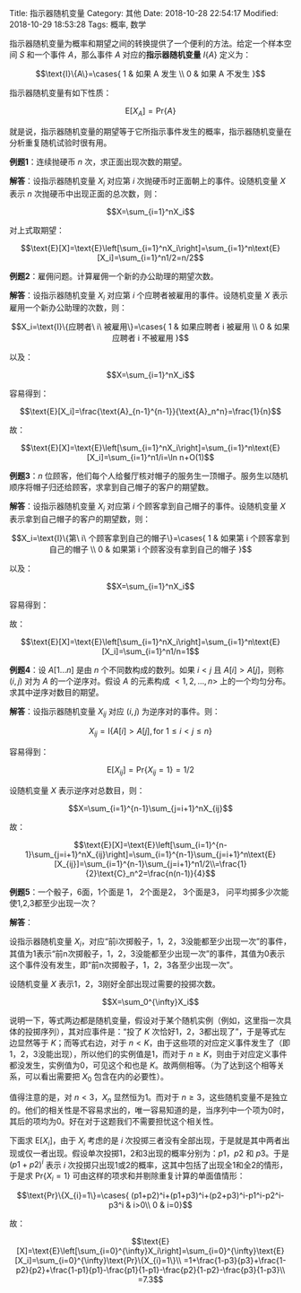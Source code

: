 Title: 指示器随机变量
Category: 其他
Date: 2018-10-28 22:54:17
Modified: 2018-10-29 18:53:28
Tags: 概率, 数学

指示器随机变量为概率和期望之间的转换提供了一个便利的方法。给定一个样本空间 $S$ 和一个事件 $A$，那么事件 $A$ 对应的**指示器随机变量** $I\{A\}$ 定义为：

$$\text{I}\{A\}=\cases{
1  & 如果 A 发生 \\
0 & 如果 A 不发生
}$$

指示器随机变量有如下性质：

$$\text{E}[X_A]=\text{Pr}\{A\}$$

就是说，指示器随机变量的期望等于它所指示事件发生的概率，指示器随机变量在分析重复随机试验时很有用。

**例题1**：连续抛硬币 $n$ 次，求正面出现次数的期望。

**解答**：设指示器随机变量 $X_i$ 对应第 $i$ 次抛硬币时正面朝上的事件。设随机变量 $X$ 表示 $n$ 次抛硬币中出现正面的总次数，则：

$$X=\sum_{i=1}^nX_i$$

对上式取期望：

$$\text{E}[X]=\text{E}\left[\sum_{i=1}^nX_i\right]=\sum_{i=1}^n\text{E}[X_i]=\sum_{i=1}^n1/2=n/2$$

**例题2**：雇佣问题。计算雇佣一个新的办公助理的期望次数。

**解答**：设指示器随机变量 $X_i$ 对应第 $i$ 个应聘者被雇用的事件。设随机变量 $X$ 表示 雇用一个新办公助理的次数，则：

$$X_i=\text{I}\{应聘者\ i\ 被雇用\}=\cases{
1  & 如果应聘者 i 被雇用 \\
0 & 如果应聘者 i 不被雇用
}$$

以及：

$$X=\sum_{i=1}^nX_i$$

容易得到：

$$\text{E}[X_i]=\frac{\text{A}_{n-1}^{n-1}}{\text{A}_n^n}=\frac{1}{n}$$

故：

$$\text{E}[X]=\text{E}\left[\sum_{i=1}^nX_i\right]=\sum_{i=1}^n\text{E}[X_i]=\sum_{i=1}^n1/i=\ln n+O(1)$$

**例题3**：$n$ 位顾客，他们每个人给餐厅核对帽子的服务生一顶帽子。服务生以随机顺序将帽子归还给顾客，求拿到自己帽子的客户的期望数。

**解答**：设指示器随机变量 $X_i$ 对应第 $i$ 个顾客拿到自己帽子的事件。设随机变量 $X$ 表示拿到自己帽子的客户的期望数，则：

$$X_i=\text{I}\{第\ i\ 个顾客拿到自己的帽子\}=\cases{
1  & 如果第 i 个顾客拿到自己的帽子 \\
0 & 如果第 i 个顾客没有拿到自己的帽子
}$$

以及：

$$X=\sum_{i=1}^nX_i$$

容易得到：

故：

$$\text{E}[X]=\text{E}\left[\sum_{i=1}^nX_i\right]=\sum_{i=1}^n\text{E}[X_i]=\sum_{i=1}^n1/n=1$$

**例题4**：设 $A[1\dots n]$ 是由 $n$ 个不同数构成的数列。如果 $i<j$ 且 $A[i]>A[j]$，则称 $(i,j)$ 对为 $A$ 的一个逆序对。假设 $A$ 的元素构成 $<1,2,\dots,n>$ 上的一个均匀分布。求其中逆序对数目的期望。

**解答**：设指示器随机变量 $X_{ij}$ 对应 $(i,j)$ 为逆序对的事件。则：

$$X_{ij}=\text{I}\{A[i]>A[j], \text{for}\ 1\leq i<j\leq n\}$$

容易得到：

$$\text{E}[X_{ij}]=\text{Pr}\{X_{ij}=1\}=1/2$$

设随机变量 $X$ 表示逆序对总数目，则：

$$X=\sum_{i=1}^{n-1}\sum_{j=i+1}^nX_{ij}$$

故：

$$\text{E}[X]=\text{E}\left[\sum_{i=1}^{n-1}\sum_{j=i+1}^nX_{ij}\right]=\sum_{i=1}^{n-1}\sum_{j=i+1}^n\text{E}[X_{ij}]=\sum_{i=1}^{n-1}\sum_{j=i+1}^n1/2\\=\frac{1}{2}\text{C}_n^2=\frac{n(n-1)}{4}$$

**例题5**：一个骰子，6面，1个面是 1， 2个面是2， 3个面是3， 问平均掷多少次能使1,2,3都至少出现一次？

**解答**：

设指示器随机变量 $X_{i}$，对应“前i次掷骰子，1，2，3没能都至少出现一次”的事件，其值为1表示“前n次掷骰子，1，2，3没能都至少出现一次”的事件，其值为0表示这个事件没有发生，即“前n次掷骰子，1，2，3各至少出现一次”。

设随机变量 $X$ 表示1，2，3刚好全部出现过需要的投掷次数。

$$X=\sum_0^{\infty}X_i$$

说明一下，等式两边都是随机变量，假设对于某个随机实例（例如，这里指一次具体的投掷序列），其对应事件是：“投了 $K$ 次恰好1，2，3都出现了”，于是等式左边显然等于 $K$；而等式右边，对于 $n < K$，由于这些项的对应定义事件发生了（即1，2，3没能出现），所以他们的实例值是1，而对于 $n\geq K$，则由于对应定义事件都没发生，实例值为0，可见这个和也是 $K$。故两侧相等。（为了达到这个相等关系，可以看出需要把 $X_0$ 包含在内的必要性）。

值得注意的是，对 $n < 3$，$X_n$ 显然恒为1。而对于 $n\geq 3$，这些随机变量不是独立的。他们的相关性是不容易求出的，唯一容易知道的是，当序列中一个项为0时，其后的项均为0。好在对于这题我们不需要担忧这个相关性。

下面求 $\text{E}[X_i]$，由于 $X_i$ 考虑的是 $i$ 次投掷三者没有全部出现，于是就是其中两者出现或仅一者出现。假设单次投掷1，2和3出现的概率分别为：$p1$，$p2$ 和 $p3$。于是 $(p1+p2)^i$ 表示 $i$ 次投掷只出现1或2的概率，这其中包括了出现全1和全2的情形，于是求 $\text{Pr}\{X_{i}=1\}$ 可由这样的项求和并剔除重复计算的单面值情形：

$$\text{Pr}\{X_{i}=1\}=\cases{
(p1+p2)^i+(p1+p3)^i+(p2+p3)^i-p1^i-p2^i-p3^i & i>0\\
0 & i=0}$$

故：

$$\text{E}[X]=\text{E}\left[\sum_{i=0}^{\infty}X_i\right]=\sum_{i=0}^{\infty}\text{E}[X_i]=\sum_{i=0}^{\infty}\text{Pr}\{X_{i}=1\}\\
=1+\frac{1-p3}{p3}+\frac{1-p2}{p2}+\frac{1-p1}{p1}-\frac{p1}{1-p1}-\frac{p2}{1-p2}-\frac{p3}{1-p3}\\
=7.3$$
